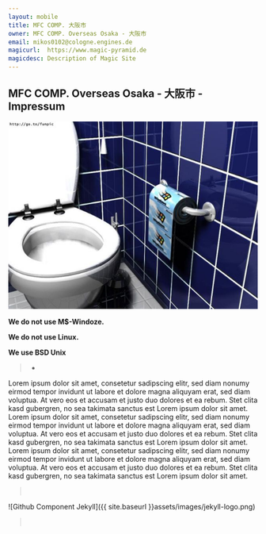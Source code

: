 ```yaml
---
layout: mobile
title: MFC COMP. 大阪市
owner: MFC COMP. Overseas Osaka - 大阪市
email: mikos0102@cologne.engines.de
magicurl:  https://www.magic-pyramid.de
magicdesc: Description of Magic Site
---
```


## MFC COMP. Overseas Osaka - 大阪市 - Impressum


![Davor warnen wir](assets/images/windoze_impressum.png)

   **We do not use M$-Windoze.**

   **We do not use Linux.**

   **We use BSD Unix**

   >*

   Lorem ipsum dolor sit amet, consetetur sadipscing elitr, sed diam nonumy eirmod tempor invidunt ut labore et dolore magna aliquyam erat, sed diam voluptua. At vero eos et accusam et justo duo dolores et ea rebum. Stet clita kasd gubergren, no sea takimata sanctus est Lorem ipsum dolor sit amet. Lorem ipsum dolor sit amet, consetetur sadipscing elitr, sed diam nonumy eirmod tempor invidunt ut labore et dolore magna aliquyam erat, sed diam voluptua. At vero eos et accusam et justo duo dolores et ea rebum. Stet clita kasd gubergren, no sea takimata sanctus est Lorem ipsum dolor sit amet. Lorem ipsum dolor sit amet, consetetur sadipscing elitr, sed diam nonumy eirmod tempor invidunt ut labore et dolore magna aliquyam erat, sed diam voluptua. At vero eos et accusam et justo duo dolores et ea rebum. Stet clita kasd gubergren, no sea takimata sanctus est Lorem ipsum dolor sit amet. 

   >&nbsp;

![Github Component Jekyll]({{ site.baseurl }}assets/images/jekyll-logo.png)

   >&nbsp;
